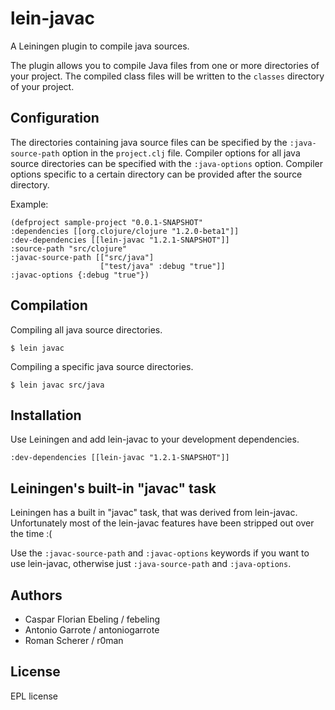 # lein-javac

A Leiningen plugin to compile java sources.

The plugin allows you to compile Java files from one or more
directories of your project. The compiled class files will be written
to the `classes` directory of your project.

## Configuration

The directories containing java source files can be specified by the
`:java-source-path` option in the `project.clj` file. Compiler options
for all java source directories can be specified with the
`:java-options` option. Compiler options specific to a certain
directory can be provided after the source directory.

Example:

    (defproject sample-project "0.0.1-SNAPSHOT"
    :dependencies [[org.clojure/clojure "1.2.0-beta1"]]
    :dev-dependencies [[lein-javac "1.2.1-SNAPSHOT"]]
    :source-path "src/clojure"
    :javac-source-path [["src/java"]
                        ["test/java" :debug "true"]]
    :javac-options {:debug "true"})

## Compilation

Compiling all java source directories.

    $ lein javac

Compiling a specific java source directories.

    $ lein javac src/java

## Installation

Use Leiningen and add lein-javac to your development dependencies.

    :dev-dependencies [[lein-javac "1.2.1-SNAPSHOT"]]

## Leiningen's built-in "javac" task

Leiningen has a built in "javac" task, that was derived from
lein-javac. Unfortunately most of the lein-javac features have been
stripped out over the time :(

Use the `:javac-source-path` and `:javac-options` keywords if you want to
use lein-javac, otherwise just `:java-source-path` and `:java-options`.

## Authors

- Caspar Florian Ebeling / febeling
- Antonio Garrote / antoniogarrote
- Roman Scherer / r0man

## License

EPL license
